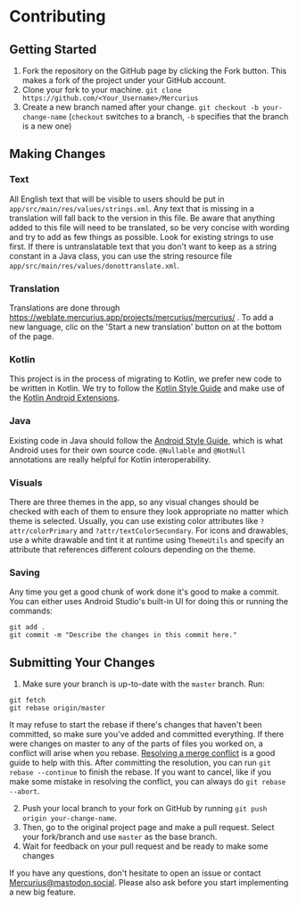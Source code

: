 # Contributing

## Getting Started
1. Fork the repository on the GitHub page by clicking the Fork button. This makes a fork of the project under your GitHub account.
2. Clone your fork to your machine. ```git clone https://github.com/<Your_Username>/Mercurius```
3. Create a new branch named after your change. ```git checkout -b your-change-name``` (```checkout``` switches to a branch, ```-b``` specifies that the branch is a new one)

## Making Changes

### Text
All English text that will be visible to users should be put in ```app/src/main/res/values/strings.xml```. Any text that is missing in a translation will fall back to the version in this file. Be aware that anything added to this file will need to be translated, so be very concise with wording and try to add as few things as possible. Look for existing strings to use first. If there is untranslatable text that you don't want to keep as a string constant in a Java class, you can use the string resource file ```app/src/main/res/values/donottranslate.xml```.

### Translation
Translations are done through https://weblate.mercurius.app/projects/mercurius/mercurius/ .
To add a new language, clic on the 'Start a new translation' button on at the bottom of the page. 

### Kotlin
This project is in the process of migrating to Kotlin, we prefer new code to be written in Kotlin. We try to follow the [Kotlin Style Guide](https://android.github.io/kotlin-guides/style.html) and make use of the [Kotlin Android Extensions](https://kotlinlang.org/docs/tutorials/android-plugin.html).

### Java
Existing code in Java should follow the [Android Style Guide](https://source.android.com/source/code-style), which is what Android uses for their own source code. ```@Nullable``` and ```@NotNull``` annotations are really helpful for Kotlin interoperability.

### Visuals
There are three themes in the app, so any visual changes should be checked with each of them to ensure they look appropriate no matter which theme is selected. Usually, you can use existing color attributes like ```?attr/colorPrimary``` and ```?attr/textColorSecondary```. For icons and drawables, use a white drawable and tint it at runtime using ```ThemeUtils``` and specify an attribute that references different colours depending on the theme.

### Saving
Any time you get a good chunk of work done it's good to make a commit. You can either uses Android Studio's built-in UI for doing this or running the commands:
```
git add .
git commit -m "Describe the changes in this commit here."
```

## Submitting Your Changes
1. Make sure your branch is up-to-date with the ```master``` branch. Run:
```
git fetch
git rebase origin/master
```
It may refuse to start the rebase if there's changes that haven't been committed, so make sure you've added and committed everything. If there were changes on master to any of the parts of files you worked on, a conflict will arise when you rebase. [Resolving a merge conflict](https://help.github.com/articles/resolving-a-merge-conflict-using-the-command-line) is a good guide to help with this. After committing the resolution, you can run ```git rebase --continue``` to finish the rebase. If you want to cancel, like if you make some mistake in resolving the conflict, you can always do ```git rebase --abort```.

2. Push your local branch to your fork on GitHub by running ```git push origin your-change-name```.
3. Then, go to the original project page and make a pull request. Select your fork/branch and use ```master``` as the base branch.
4. Wait for feedback on your pull request and be ready to make some changes

If you have any questions, don't hesitate to open an issue or contact [Mercurius@mastodon.social](https://mastodon.social/@Mercurius). Please also ask before you start implementing a new big feature.
